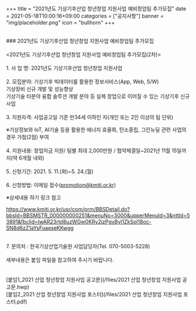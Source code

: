 +++
title = "2021년도 기상기후산업 청년창업 지원사업 예비창업팀 추가모집"
date = 2021-05-18T10:00:16+09:00
categories = ["공지사항"]
banner = "img/placeholder.png"
icon = "bullhorn"
+++
<!--more-->

<br>
### 2021년도 기상기후산업 청년창업 지원사업 예비창업팀 추가모집
<br>
<br>
<2021년도 기상기후산업 청년창업 지원사업 예비창업팀 추가모집(2차)>
<br>

<br>
1. 사 업 명: 2021년도 기상기후산업 청년창업 지원사업<br><br>
2. 모집분야: 기상기후 빅데이터를 활용한 정보서비스(App, Web, S/W)<br>
기상장비 신규 개발 및 성능향상<br>
기상기술 타분야 융합 솔루션 개발 분야 등 실제 창업으로 이어질 수 있는 기상기후 신규사업<br><br>
3. 지원자격: 사업공고일 기준 만34세 이하인 자(개인 또는 2인 이상의 팀 단위)<br>

   ※기상정보와 IoT, AI기술 등을 활용한 에너지 효율화, 탄소중립, 그린뉴딜 관련 사업의 경우 가점(2점) 부여<br><br>
4. 지원내용: 창업자금 지원/ 팀별 최대 2,000만원 / 협약체결일~2021년 11월 15일까지(약 6개월 내외)<br><br>
5. 신청기간: 2021. 5. 11.(화)~5. 24.(월)<br><br>
6. 신청방법: 이메일 접수(promotion@kmiti.or.kr)<br>

   ※상세내용 하기 링크 참고<br>


https://www.kmiti.or.kr/usr/com/prm/BBSDetail.do?bbsId=BBSMSTR_000000000251&menuNo=3000&upperMenuId=3&nttId=53891&fbclid=IwAR23rtd8uzWGw0KRy2jzPgvByl1ZkSoI18oc-SN8d6zZ1aYsFuaeseKKwgg

<br>
7. 문의처 : 한국기상산업기술원 사업담당자(Tel. 070-5003-5228)


<br>
<br>
세부내용은 붙임 파일을 참고하여 주시기 바랍니다.
<br>
<br>
<br>
[붙임1_2021 산업 청년창업 지원사업 공고문](/files/2021 산업 청년창업 지원사업 공고문.hwp)
<br>
[붙임2_2021 산업 청년창업 지원사업  포스터](/files/2021 산업 청년창업 지원사업  포스터.pdf)
<br>
